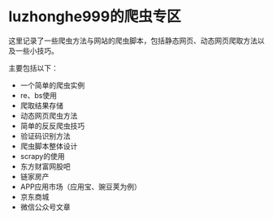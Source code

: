 # luzhonghe999的爬虫专区

这里记录了一些爬虫方法与网站的爬虫脚本，包括静态网页、动态网页爬取方法以及一些小技巧。

主要包括以下：

* 一个简单的爬虫实例
* re、bs使用
* 爬取结果存储
* 动态网页爬虫方法
* 简单的反反爬虫技巧
* 验证码识别方法
* 爬虫脚本整体设计
* scrapy的使用
* 东方财富网股吧
* 链家房产
* APP应用市场（应用宝、豌豆荚为例）
* 京东商城
* 微信公众号文章
